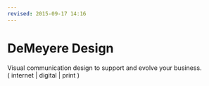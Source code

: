 ```yaml
---
revised: 2015-09-17 14:16  
---
```


# DeMeyere Design

Visual communication design to support and evolve your business.  
( internet | digital | print )
